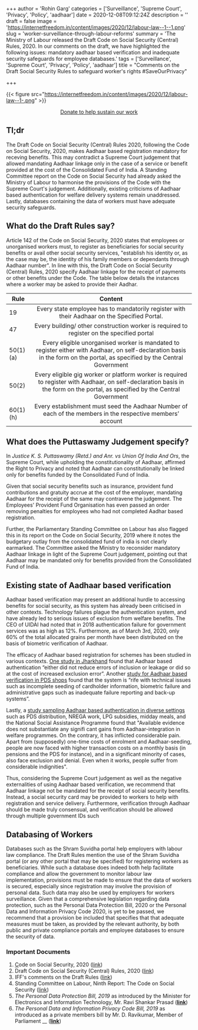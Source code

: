 +++
author = 'Rohin Garg'
categories = ['Surveillance', 'Supreme Court', 'Privacy', 'Policy', 'aadhaar']
date = 2020-12-08T09:12:24Z
description = ''
draft = false
image = 'https://internetfreedom.in/content/images/2020/12/labour-law--1--1.png'
slug = 'worker-surveillance-through-labour-reforms'
summary = 'The Ministry of Labour released the Draft Code on Social Security (Central) Rules, 2020. In our comments on the draft, we have highlighted the following issues: mandatory aadhaar based verification and inadequate security safeguards for employee databases.'
tags = ['Surveillance', 'Supreme Court', 'Privacy', 'Policy', 'aadhaar']
title = "Comments on the Draft Social Security Rules to safeguard worker's rights #SaveOurPrivacy"

+++


{{< figure src="https://internetfreedom.in/content/images/2020/12/labour-law--1-.png" >}}

<div style="text-align:center;">
    <a href="https://internetfreedom.in/donate/" class="button">Donate to help sustain our work</a>
</div>

## Tl;dr

The Draft Code on Social Security (Central) Rules 2020, following the Code on Social Security, 2020, makes Aadhaar based registration mandatory for receving benefits. This may contradict a Supreme Court judgement that allowed mandating Aadhaar linkage only in the case of  a service or benefit provided at the cost of the Consolidated Fund of India. A Standing Committee report on the Code on Social Security had already asked the Ministry of Labour to harmonise the provisions of the Code with the Supreme Court's judgement. Additionally, existing criticisms of Aadhaar based authentication for welfare delivery systems remain unaddressed. Lastly, databases containing the data of workers must have adequate security safeguards.

## What do the Draft Rules say?

Article 142 of the Code on Social Security, 2020 states that employees or unorganised workers must, to register as beneficiaries for social security benefits or avail other social security services, "establish his identity or, as the case may be, the identity of his family members or dependants through Aadhaar number". In line with this, the Draft Code on Social Security (Central) Rules, 2020 specify Aadhaar linkage for the receipt of payments or other benefits under the Code. The table below details the instances where a worker may be asked to provide their Aadhar.

| Rule   |    Content    |
|----------|:-------------:|
| 19 | Every state employee has to mandatorily register with their Aadhaar on the Specified Portal. |
| 47 | Every building/ other construction worker is required to register on the specified portal |
| 50(1)(a) | Every eligible unorganised worker is mandated to register either with Aadhaar, on self-declaration basis in the form on the portal, as specified by the Central Government |
| 50(2) | Every eligible gig worker or platform worker is required to register with Aadhaar, on self-declaration basis in the form on the portal, as specified by the Central Government |
| 60(1)(h) | Every establishment must seed the Aadhaar Number of each of the members in the respective members’ account |

## What does the Puttaswamy Judgement specify?

In _Justice K. S. Puttaswamy (Retd.) and Anr. vs Union Of India And Ors_, the Supreme Court, while upholding the constitutionality of Aadhaar, affirmed the Right to Privacy and noted that Aadhaar can constitutionally be linked only for benefits funded by the Consolidated Fund of India.

Given that social security benefits such as insurance, provident fund contributions and gratuity accrue at the cost of the employer, mandating Aadhaar for the receipt of the same may contravene the judgement. The Employees' Provident Fund Organisation has even passed an order removing penalties for employees who had not completed Aadhar based registration.

Further, the Parliamentary Standing Committee on Labour has also flagged this in its report on the Code on Social Security, 2019 where it notes the budgetary outlay from the consolidated fund of india is not clearly earmarked. The Committee asked the Ministry to reconsider mandatory Aadhaar linkage in light of the Supreme Court judgement, pointing out that Aadhaar may be mandated only for benefits provided from the Consolidated Fund of India.

## Existing state of Aadhaar based verification

Aadhaar based verification may present an additional hurdle to accessing benefits for social security, as this system has already been criticised in other contexts. Technology failures plague the authentication system, and have already led to serious issues of exclusion from welfare benefits. The CEO of UIDAI had noted  that in 2018 authentication failure for government services was as high as 12%. Furthermore, as of March 3rd, 2020, only 60% of the total allocated grains per month have been distributed on the basis of biometric verification of Aadhaar.

The efficacy of Aadhaar based registration for schemes has been studied in various contexts. [One study in Jharkhand](https://econweb.ucsd.edu/~kamurali/papers/Working%20Papers/ABBA%20(NBER%20WP%2026744).pdf) found that Aadhaar based authentication “either did not reduce errors of inclusion or leakage or did so at the cost of increased exclusion error”. Another [study for Aadhaar based verification in PDS shops](https://journals.sagepub.com/doi/10.1177/0973703017748384) found that the system is “rife with technical issues such as incomplete seeding of cardholder information, biometric failure and administrative gaps such as inadequate failure reporting and back-up systems”.

Lastly, a [study sampling Aadhaar based authentication in diverse settings](https://www.epw.in/journal/2017/50/special-articles/impact-aadhaar-welfare-programmes.html) such as PDS distribution, NREGA work, LPG subsidies, midday meals, and the National Social Assistance Programme found that "Available evidence does not substantiate any signifi cant gains from Aadhaar-integration in welfare programmes. On the contrary, it has inflicted considerable pain. Apart from (supposedly) one-time costs of enrolment and Aadhaar-seeding, people are now faced with higher transaction costs on a monthly basis (in pensions and the PDS for instance), and in a significant minority of cases, also face exclusion and denial. Even when it works, people suffer from considerable indignities".

Thus, considering the Supreme Court judgement as well as the negative externalities of using Aadhaar based verification, we recommend that Aadhaar linkage not be mandated for the receipt of social security benefits. Instead, a social security card may be provided to workers to help with registration and service delivery. Furthermore, verification through Aadhaar should be made truly consensual, and verification should be allowed through multiple government IDs such

## Databasing of Workers

Databases such as the Shram Suvidha portal help employers with labour law compliance. The Draft Rules mention the use of the Shram Suvidha portal (or any other portal that may be specified) for registering workers as beneficiaries. While such a database does indeed both help facilitate compliance and allow the government to monitor labour law implementation, provisions must be made to ensure that the data of workers is secured, especially since registration may involve the provision of personal data. Such data may also be used by employers for workers surveillance. Given that a comprehensive legislation regarding data protection, such as the Personal Data Protection Bill, 2020 or the Personal Data and Information Privacy Code 2020, is yet to be passed, we recommend that a provision be included that specifies that that adequate measures must be taken, as provided by the relevant authority, by both public and private compliance portals and employee databases to ensure the security of data.

### Important Documents

1. [C](https://drive.google.com/file/d/1XC7EyKRQy6VzvvYJ2cswBu0irW8gWGvE/view?usp=sharing)ode on Social Security, 2020 ([link](https://labour.gov.in/sites/default/files/SS_Code_Gazette.pdf))
2. Draft Code on Social Security (Central) Rules, 2020 ([link](https://labour.gov.in/sites/default/files/DRAFTCOSSRULES2020NOV.pdf))
3. IFF's comments on the Draft Rules ([link](https://drive.google.com/file/d/1R-kq6yIrUFJy58h-sGQdtm0sdBzQ7iMJ/view?usp=sharing))
4. Standing Committee on Labour, Ninth Report: The Code on Social Security ([link](http://164.100.47.193/lsscommittee/Labour/17_Labour_9.pdf))
5. _The Personal Data Protection Bill, 2019_ as introduced by the Minister for Electronics and Information Technology, Mr. Ravi Shankar Prasad ([******link******](https://www.prsindia.org/sites/default/files/bill_files/Personal%20Data%20Protection%20Bill%2C%202019.pdf))
6. _The_  _Personal Data and Information Privacy Code Bill, 2019_ as introduced as a private members bill by Mr. D. Ravikumar, Member of Parliament __ ([******link******](https://drive.google.com/file/d/1DReq96e-FLsSoKUvK94_-VCtu2Y1PE97/view))

